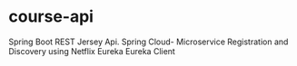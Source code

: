 # course-api
Spring Boot REST Jersey Api.
Spring Cloud- Microservice Registration and Discovery using Netflix Eureka
Eureka Client